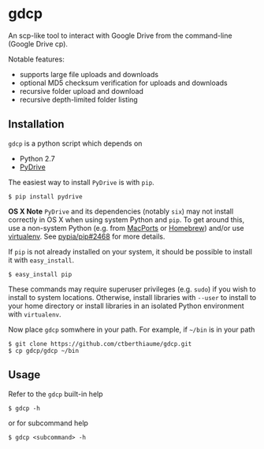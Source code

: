 # gdcp
An scp-like tool to interact with Google Drive from the command-line (Google Drive cp).

Notable features:

* supports large file uploads and downloads
* optional MD5 checksum verification for uploads and downloads
* recursive folder upload and download
* recursive depth-limited folder listing

## Installation
`gdcp` is a python script which depends on

* Python 2.7
* [PyDrive](https://pypi.python.org/pypi/PyDrive)

The easiest way to install `PyDrive` is with `pip`.

    $ pip install pydrive

**OS X Note** `PyDrive` and its dependencies (notably `six`) may not install correctly in OS X when using system Python and `pip`. To get around this, use a non-system Python (e.g. from [MacPorts](https://www.macports.org/) or [Homebrew](http://brew.sh/)) and/or use [virtualenv](https://virtualenv.pypa.io/en/latest/). See [pypia/pip#2468](https://github.com/pypa/pip/issues/2468) for more details.

If `pip` is not already installed on your system, it should be possible to install it with `easy_install`.

    $ easy_install pip

These commands may require superuser privileges (e.g. `sudo`) if you wish to install to system locations. Otherwise, install libraries with `--user` to install to your home directory or install libraries in an isolated Python environment with `virtualenv`.

Now place `gdcp` somwhere in your path.  For example, if `~/bin` is in your path

    $ git clone https://github.com/ctberthiaume/gdcp.git
    $ cp gdcp/gdcp ~/bin

## Usage
Refer to the `gdcp` built-in help

    $ gdcp -h

or for subcommand help

    $ gdcp <subcommand> -h
